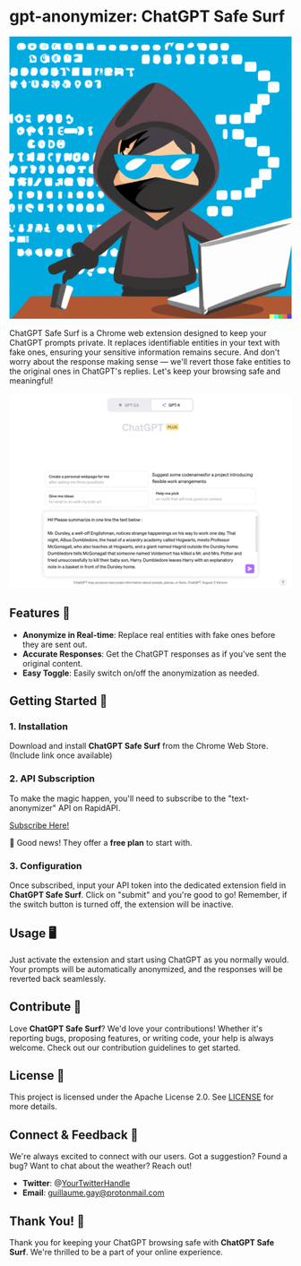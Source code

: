 # gpt-anonymizer: ChatGPT Safe Surf

![ChatGPT Safe Surf Logo](/content/icon.png)

ChatGPT Safe Surf is a Chrome web extension designed to keep your ChatGPT prompts private. It replaces identifiable entities in your text with fake ones, ensuring your sensitive information remains secure. And don't worry about the response making sense — we'll revert those fake entities to the original ones in ChatGPT's replies. Let's keep your browsing safe and meaningful!

![Usage GIF](/content/tutorial.gif)

## Features 🌟
- **Anonymize in Real-time**: Replace real entities with fake ones before they are sent out.
- **Accurate Responses**: Get the ChatGPT responses as if you've sent the original content.
- **Easy Toggle**: Easily switch on/off the anonymization as needed.

## Getting Started 🚀

### 1. Installation

Download and install **ChatGPT Safe Surf** from the Chrome Web Store. (Include link once available)

### 2. API Subscription

To make the magic happen, you'll need to subscribe to the "text-anonymizer" API on RapidAPI. 

[Subscribe Here!](https://rapidapi.com/anonymizer/api/text-anonymizer)

🎉 Good news! They offer a **free plan** to start with.

### 3. Configuration

Once subscribed, input your API token into the dedicated extension field in **ChatGPT Safe Surf**. Click on "submit" and you're good to go! Remember, if the switch button is turned off, the extension will be inactive.

## Usage 🖥️

Just activate the extension and start using ChatGPT as you normally would. Your prompts will be automatically anonymized, and the responses will be reverted back seamlessly.

## Contribute 🤝

Love **ChatGPT Safe Surf**? We'd love your contributions! Whether it's reporting bugs, proposing features, or writing code, your help is always welcome. Check out our contribution guidelines to get started.

## License 📜

This project is licensed under the Apache License 2.0. See [LICENSE](LICENSE) for more details.

## Connect & Feedback 💌

We're always excited to connect with our users. Got a suggestion? Found a bug? Want to chat about the weather? Reach out!

- **Twitter**: @[YourTwitterHandle](https://twitter.com/GuillaumeGay_)
- **Email**: guillaume.gay@protonmail.com

## Thank You! 🌟

Thank you for keeping your ChatGPT browsing safe with **ChatGPT Safe Surf**. We're thrilled to be a part of your online experience.
